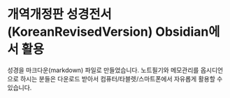 # 개역개정판 성경전서(KoreanRevisedVersion) Obsidian에서 활용
성경을 마크다운(markdown) 파일로 만들었습니다. 노트필기와 메모관리를 옵시디언으로 하시는 분들은 다운로드 받아서 컴퓨터/타블렛/스마트폰에서 자유롭게 활용할 수 있습니다. 
